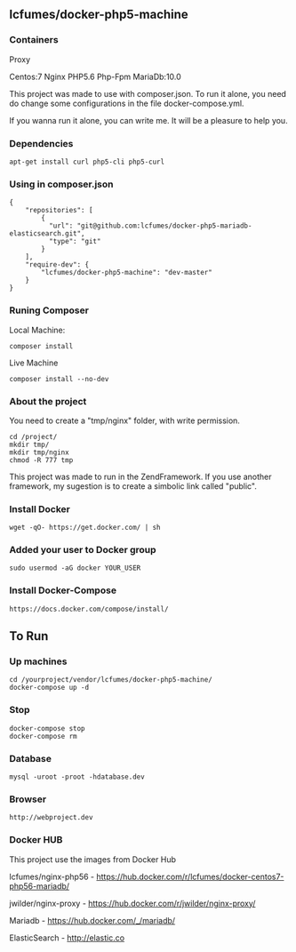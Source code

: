 ## lcfumes/docker-php5-machine ##

### Containers ###
Proxy

Centos:7
Nginx
PHP5.6
Php-Fpm
MariaDb:10.0


This project was made to use with composer.json. To run it alone, you need do change some configurations in the file docker-compose.yml. 

If you wanna run it alone, you can write me. It will be a pleasure to help you.

### Dependencies ###
```
apt-get install curl php5-cli php5-curl
```


### Using in composer.json ###

```
{
    "repositories": [
        {
          "url": "git@github.com:lcfumes/docker-php5-mariadb-elasticsearch.git",
          "type": "git"
        }
    ],
    "require-dev": {
        "lcfumes/docker-php5-machine": "dev-master"
    }
}
```

### Runing Composer ###

Local Machine:

```
composer install
```

Live Machine

```
composer install --no-dev
```

### About the project ###

You need to create a "tmp/nginx" folder, with write permission.

```
cd /project/
mkdir tmp/
mkdir tmp/nginx
chmod -R 777 tmp
```

This project was made to run in the ZendFramework. If you use another framework, my sugestion is to create a simbolic link called "public". 

### Install Docker ###

```
wget -qO- https://get.docker.com/ | sh
```

### Added your user to Docker group ###

```
sudo usermod -aG docker YOUR_USER
```

###  Install Docker-Compose ###

```
https://docs.docker.com/compose/install/
```

## To Run ##

### Up machines ###

```
cd /yourproject/vendor/lcfumes/docker-php5-machine/
docker-compose up -d
```

### Stop ###

```
docker-compose stop
docker-compose rm
```

### Database ###

```
mysql -uroot -proot -hdatabase.dev
```

### Browser ###

```
http://webproject.dev
```

### Docker HUB ###

This project use the images from Docker Hub

lcfumes/nginx-php56 - https://hub.docker.com/r/lcfumes/docker-centos7-php56-mariadb/

jwilder/nginx-proxy - https://hub.docker.com/r/jwilder/nginx-proxy/

Mariadb - https://hub.docker.com/_/mariadb/

ElasticSearch - http://elastic.co
